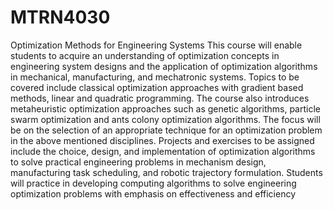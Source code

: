 # MTRN4030
Optimization Methods for Engineering Systems
This course will enable students to acquire an understanding of optimization concepts in engineering system designs and the application of optimization algorithms in mechanical, manufacturing, and mechatronic systems. Topics to be covered include classical optimization approaches with gradient based methods, linear and quadratic programming. The course also introduces metaheuristic optimization approaches such as genetic algorithms, particle swarm optimization and ants colony optimization algorithms. The focus will be on the selection of an appropriate technique for an optimization problem in the above mentioned disciplines. Projects and exercises to be assigned include the choice, design, and implementation of optimization algorithms to solve practical engineering problems in mechanism design, manufacturing task scheduling, and robotic trajectory formulation. Students will practice in developing computing algorithms to solve engineering optimization problems with emphasis on effectiveness and efficiency
